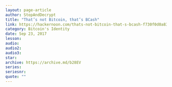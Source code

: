 ```yaml
---
layout: page-article
author: StopAndDecrypt
title: "That’s not Bitcoin, that’s BCash"
link: https://hackernoon.com/thats-not-bitcoin-that-s-bcash-f730f0d0a837
category: Bitcoin's Identity
date: Sep 23, 2017
lesson: 
audio: 
audio2: 
audio3: 
star: 
archive: https://archive.md/b28EV
series: 
seriesnr: 
quote: ""
---
```

